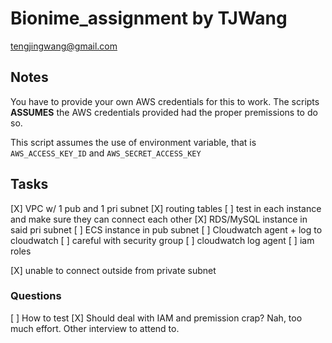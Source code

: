 # Bionime_assignment by TJWang

tengjingwang@gmail.com

## Notes

You have to provide your own AWS credentials for this to work. The scripts **ASSUMES** the AWS credentials provided had the proper premissions to do so.

This script assumes the use of environment variable, that is `AWS_ACCESS_KEY_ID` and `AWS_SECRET_ACCESS_KEY`

## Tasks

[X] VPC w/ 1 pub and 1 pri subnet
    [X] routing tables
    [ ] test in each instance and make sure they can connect each other
    [X] RDS/MySQL instance in said pri subnet
    [ ] ECS instance in pub subnet
        [ ] Cloudwatch agent + log to cloudwatch
        [ ] careful with security group
        [ ] cloudwatch log agent
            [ ] iam roles

[X] unable to connect outside from private subnet

### Questions

[ ] How to test
[X] Should deal with IAM and premission crap?
    Nah, too much effort. Other interview to attend to.
